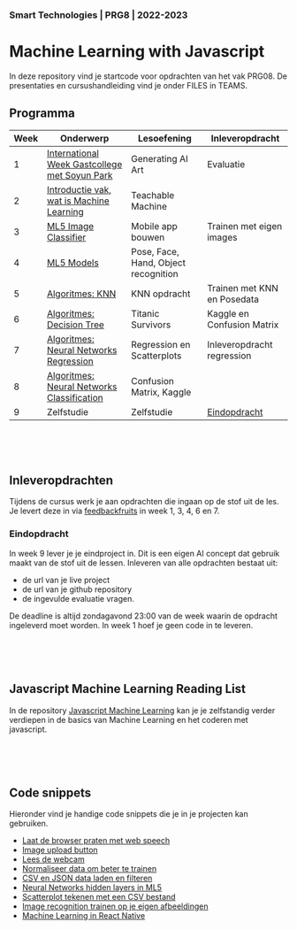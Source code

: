 ### Smart Technologies | PRG8 | 2022-2023 

# Machine Learning with Javascript

In deze repository vind je startcode voor opdrachten van het vak PRG08. De presentaties en cursushandleiding vind je onder FILES in TEAMS. 

## Programma

| Week | Onderwerp | Lesoefening | Inleveropdracht |
|------|---------|----------|-----------------|
| 1 | [International Week Gastcollege met Soyun Park](https://soyunparrrk.notion.site/Imagining-the-Future-with-AI-e8d2bf7699e3444698c05ceb48c47907) | Generating AI Art | Evaluatie |
| 2 | [Introductie vak, wat is Machine Learning](./week2) | Teachable Machine | |
| 3 | [ML5 Image Classifier](./week3) | Mobile app bouwen | Trainen met eigen images |
| 4 | [ML5 Models](./week4) | Pose, Face, Hand, Object recognition | |
| 5 | [Algoritmes: KNN](./week5) | KNN opdracht | Trainen met KNN en Posedata |
| 6 | [Algoritmes: Decision Tree](./week6) | Titanic Survivors | Kaggle en Confusion Matrix |
| 7 | [Algoritmes: Neural Networks Regression](./week7) | Regression en Scatterplots | Inleveropdracht regression |
| 8 | [Algoritmes: Neural Networks Classification](./week8) | Confusion Matrix, Kaggle |  |
| 9 | Zelfstudie | Zelfstudie  | [Eindopdracht](./week9) |

<br>
<br>
<br>

## Inleveropdrachten

Tijdens de cursus werk je aan opdrachten die ingaan op de stof uit de les. Je levert deze in via [feedbackfruits](https://eu.feedbackfruits.com) in week 1, 3, 4, 6 en 7. 

### Eindopdracht

In week 9 lever je je eindproject in. Dit is een eigen AI concept dat gebruik maakt van de stof uit de lessen. Inleveren van alle opdrachten bestaat uit:

- de url van je live project 
- de url van je github repository
- de ingevulde evaluatie vragen.

De deadline is altijd zondagavond 23:00 van de week waarin de opdracht ingeleverd moet worden. In week 1 hoef je geen code in te leveren.

<br>
<br>
<br>

## Javascript Machine Learning Reading List

In de repository [Javascript Machine Learning](https://github.com/HR-CMGT/Javascript-Machine-Learning) kan je je zelfstandig verder verdiepen in de basics van Machine Learning en het coderen met javascript.

<br>
<br>
<br>

## Code snippets

Hieronder vind je handige code snippets die je in je projecten kan gebruiken.

- [Laat de browser praten met web speech](./snippets/speech.md)
- [Image upload button](./snippets/uploadimage.md)
- [Lees de webcam](./snippets/camera.md)
- [Normaliseer data om beter te trainen](./snippets/normalise.md)
- [CSV en JSON data laden en filteren](./snippets/csv.md)
- [Neural Networks hidden layers in ML5](./snippets/layers.md)
- [Scatterplot tekenen met een CSV bestand](./snippets/scatterplot.md)
- [Image recognition trainen op je eigen afbeeldingen](https://github.com/HR-CMGT/Machine-Learning-Readinglist/tree/master/extractfeatures)
- [Machine Learning in React Native](./snippets/reactnative/)
